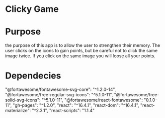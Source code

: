 # Clicky Game 

# Purpose 
the purpose of this app is to allow the user to strengthen their memory. The user clicks on the icons to gain points, but be careful not to click the same image twice. If you click on the same image you will loose all your points.

# Dependecies 

  "@fortawesome/fontawesome-svg-core": "^1.2.0-14",
    "@fortawesome/free-regular-svg-icons": "^5.1.0-11",
    "@fortawesome/free-solid-svg-icons": "^5.1.0-11",
    "@fortawesome/react-fontawesome": "0.1.0-11",
    "gh-pages": "^1.2.0",
    "react": "^16.4.1",
    "react-dom": "^16.4.1",
    "react-materialize": "^2.3.1",
    "react-scripts": "1.1.4"


